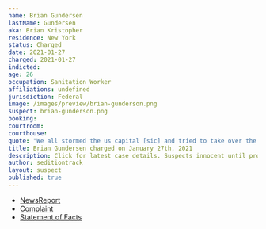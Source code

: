 ```yaml
---
name: Brian Gundersen
lastName: Gundersen
aka: Brian Kristopher
residence: New York
status: Charged
date: 2021-01-27
charged: 2021-01-27
indicted:
age: 26
occupation: Sanitation Worker
affiliations: undefined
jurisdiction: Federal
image: /images/preview/brian-gunderson.png
suspect: brian-gunderson.png
booking:
courtroom:
courthouse:
quote: "We all stormed the us capital [sic] and tried to take over the government"
title: Brian Gundersen charged on January 27th, 2021
description: Click for latest case details. Suspects innocent until proven guilty.
author: seditiontrack
layout: suspect
published: true
---
```

- [NewsReport](https://www.huffpost.com/entry/high-school-varsity-jacket-us-capitol-riot_n_600f365ac5b634dc37378746?63x8)
- [Complaint](https://www.justice.gov/opa/page/file/1361271/download)
- [Statement of Facts](https://www.justice.gov/opa/page/file/1361271/download)
